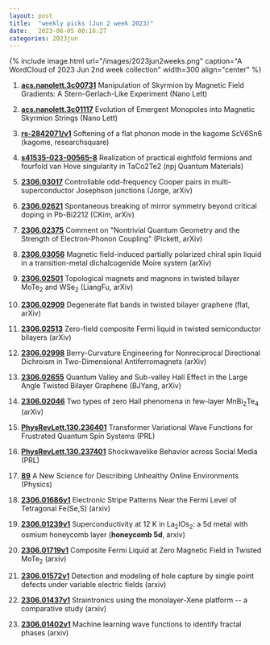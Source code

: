 ```yaml
---
layout: post
title:  "weekly picks (Jun 2 week 2023)"
date:   2023-06-05 00:16:27
categories: 2023jun
---
```



{% include image.html url="/images/2023jun2weeks.png" caption="A WordCloud of 2023 Jun 2nd week collection" width=300 align="center" %}


1. **[acs.nanolett.3c00731](https://doi.org/10.1021/acs.nanolett.3c00731)** Manipulation of Skyrmion by Magnetic Field Gradients: A Stern-Gerlach-Like Experiment (Nano Lett)

1. **[acs.nanolett.3c01117](https://doi.org/10.1021/acs.nanolett.3c01117)** Evolution of Emergent Monopoles into Magnetic Skyrmion Strings (Nano Lett)

1. **[rs-2842071/v1](https://www.researchsquare.com/article/rs-2842071/v1)** Softening of a flat phonon mode in the kagome ScV6Sn6 (kagome, researchsquare)



1. **[s41535-023-00565-8](https://www.nature.com/articles/s41535-023-00565-8)** Realization of practical eightfold fermions and fourfold van Hove singularity in TaCo2Te2 (npj Quantum Materials)



1. **[2306.03017](http://arxiv.org/abs/2306.03017)** Controllable odd-frequency Cooper pairs in multi-superconductor Josephson junctions (Jorge, arXiv)

1. **[2306.02621](http://arxiv.org/abs/2306.02621)** Spontaneous breaking of mirror symmetry beyond critical doping in Pb-Bi2212 (CKim, arXiv)

1. **[2306.02375](http://arxiv.org/abs/2306.02375)** Comment on "Nontrivial Quantum Geometry and the Strength of Electron-Phonon Coupling" (Pickett, arXiv)

1. **[2306.03056](http://arxiv.org/abs/2306.03056)** Magnetic field-induced partially polarized chiral spin liquid in a transition-metal dichalcogenide Moire system (arXiv)

1. **[2306.02501](http://arxiv.org/abs/2306.02501)** Topological magnets and magnons in twisted bilayer MoTe$_2$ and WSe$_2$ (LiangFu, arXiv)

1. **[2306.02909](http://arxiv.org/abs/2306.02909)** Degenerate flat bands in twisted bilayer graphene (flat, arXiv)

1. **[2306.02513](http://arxiv.org/abs/2306.02513)** Zero-field composite Fermi liquid in twisted semiconductor bilayers (arXiv)

1. **[2306.02998](http://arxiv.org/abs/2306.02998)** Berry-Curvature Engineering for Nonreciprocal Directional Dichroism in Two-Dimensional Antiferromagnets (arXiv)

1. **[2306.02655](http://arxiv.org/abs/2306.02655)** Quantum Valley and Sub-valley Hall Effect in the Large Angle Twisted Bilayer Graphene (BJYang, arXiv)

1. **[2306.02046](http://arxiv.org/abs/2306.02046)** Two types of zero Hall phenomena in few-layer MnBi$_2$Te$_4$ (arXiv)

1. **[PhysRevLett.130.236401](https://link.aps.org/doi/10.1103/PhysRevLett.130.236401)** Transformer Variational Wave Functions for Frustrated Quantum Spin Systems (PRL)

1. **[PhysRevLett.130.237401](https://link.aps.org/doi/10.1103/PhysRevLett.130.237401)** Shockwavelike Behavior across Social Media (PRL)

1. **[89](https://physics.aps.org/articles/v16/89)** A New Science for Describing Unhealthy Online Environments (Physics)





1. **[2306.01686v1](https://arxiv.org/abs/2306.01686v1)** Electronic Stripe Patterns Near the Fermi Level of Tetragonal Fe(Se,S) (arxiv)

1. **[2306.01239v1](https://arxiv.org/abs/2306.01239v1)** Superconductivity at 12 K in La$_2$IOs$_2$: a 5d metal with osmium honeycomb layer (**honeycomb 5d**, arxiv)

1. **[2306.01719v1](https://arxiv.org/abs/2306.01719v1)** Composite Fermi Liquid at Zero Magnetic Field in Twisted MoTe$_2$ (arxiv)

1. **[2306.01572v1](https://arxiv.org/abs/2306.01572v1)** Detection and modeling of hole capture by single point defects under variable electric fields (arxiv)

1. **[2306.01437v1](https://arxiv.org/abs/2306.01437v1)** Straintronics using the monolayer-Xene platform -- a comparative study (arxiv)

1. **[2306.01402v1](https://arxiv.org/abs/2306.01402v1)** Machine learning wave functions to identify fractal phases (arxiv)
